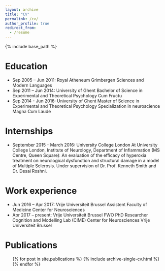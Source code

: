 ```yaml
---
layout: archive
title: "CV"
permalink: /cv/
author_profile: true
redirect_from:
  - /resume
---
```


{% include base_path %}

Education
======
*   Sep 2005 – Jun 2011: Royal Atheneum Grimbergen
  Sciences and Modern Languages
*   Sep 2011 – Jun 2014: University of Ghent
  Bachelor of Science in Experimental and Theoretical Psychology
  Cum Fructu
*   Sep 2014 - Jun 2016: University of Ghent
  Master of Science in Experimental and Theoretical Psychology
  Specialization in neuroscience
  Magna Cum Laude
  

Internships
======
* September 2015 - March 2016: University College London
  At University College London, Institute of Neurology, Department of Inflammation (MS Centre, Queen Square): An evaluation of   the efficacy of hyperoxia treatment on neurological dysfunction and structural damage in a model of Multiple Sclerosis.       Under supervision of Dr. Prof. Kenneth Smith and Dr. Desai Roshni.


Work experience
======
* Jun 2016 – Apr 2017: Vrije Universiteit Brussel
  Assistent
  Faculty of Medicine
  Center for Neurosciences
* Apr 2017 – present: Vrije Universiteit Brussel
  FWO PhD Researcher
  Cognition and Modelling Lab (CIME) Center for Neurosciences
  Vrije Universiteit Brussel
  

Publications
======
  <ul>{% for post in site.publications %}
    {% include archive-single-cv.html %}
  {% endfor %}</ul>
  

